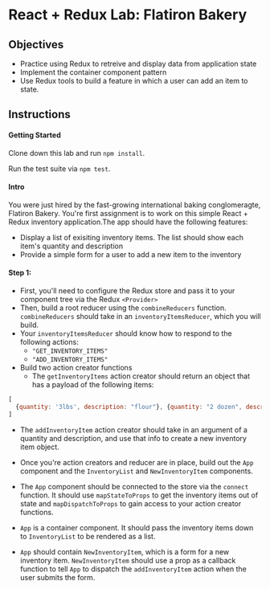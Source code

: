 # React + Redux Lab: Flatiron Bakery

## Objectives

* Practice using Redux to retreive and display data from application state
* Implement the container component pattern
* Use Redux tools to build a feature in which a user can add an item to state. 

## Instructions

#### Getting Started

Clone down this lab and run `npm install`. 

Run the test suite via `npm test`. 

#### Intro

You were just hired by the fast-growing international baking conglomeragte, Flatiron Bakery. You're first assignment is to work on this simple React + Redux inventory application.The app should have the following features:

* Display a list of exisiting inventory items. The list should show each item's quantity and description
* Provide a simple form for a user to add a new item to the inventory

#### Step 1:

* First, you'll need to configure the Redux store and pass it to your component tree via the Redux `<Provider>`
* Then, build a root reducer using the `combineReducers` function. `combineReducers` should take in an `inventoryItemsReducer`, which you will build. 
* Your `inventoryItemsReducer` should know how to respond to the following actions:
  * `"GET_INVENTORY_ITEMS"`
  * `"ADD_INVENTORY_ITEMS"`
* Build two action creator functions
  * The `getInventoryItems` action creator should return an object that has a payload of the following items: 

```js
[
  {quantity: '3lbs', description: "flour"}, {quantity: "2 dozen", description: "eggs"}, {quantity: '2lbs', description: "sugar"}
]
```
  * The `addInventoryItem` action creator should take in an argument of a quantity and description, and use that info to create a new inventory item object.

* Once you're action creators and reducer are in place, build out the `App` component and the `InventoryList` and `NewInventoryItem` components.
* The `App` component should be connected to the store via the `connect` function. It should use `mapStateToProps` to get the inventory items out of state and `mapDispatchToProps` to gain access to your action creator functions. 
* `App` is a container component. It should pass the inventory items down to `InventoryList` to be rendered as a list.
* `App` should contain `NewInventoryItem`, which is a form for a new inventory item. `NewInventoryItem` should use a prop as a callback function to tell `App` to dispatch the `addInventoryItem` action when the user submits the form.



















